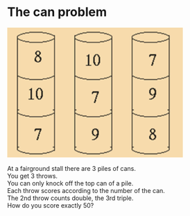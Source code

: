 # The can problem
  
 ![The cans](cans.png)
  
At a fairground stall there are 3 piles of cans.  
You get 3 throws.  
You can only knock off the top can of a pile.  
Each throw scores according to the number of the can.  
The 2nd throw counts double, the 3rd triple.  
How do you score exactly 50?  